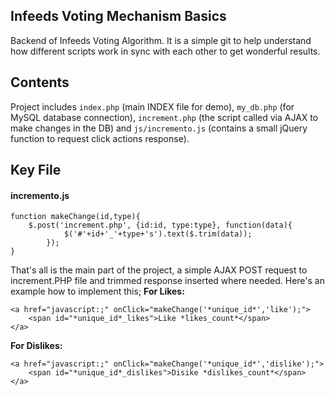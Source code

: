 ## Infeeds Voting Mechanism Basics
Backend of Infeeds Voting Algorithm. It is a simple git to help understand how different scripts work in sync with each other to get wonderful results.

## Contents
Project includes `index.php` (main INDEX file for demo), `my_db.php` (for MySQL database connection), `increment.php` (the script called via AJAX to make changes in the DB) and `js/incremento.js` (contains a small jQuery function to request click actions response).

## Key File
#### incremento.js
```
function makeChange(id,type){
	$.post('increment.php', {id:id, type:type}, function(data){
			$('#'+id+'_'+type+'s').text($.trim(data));
		});
}
```

That's all is the main part of the project, a simple AJAX POST request to increment.PHP file and trimmed response inserted where needed. Here's an example how to implement this;
**For Likes:** 
```
<a href="javascript:;" onClick="makeChange('*unique_id*','like');">
	<span id="*unique_id*_likes">Like *likes_count*</span>
</a>
```
**For Dislikes:**
```
<a href="javascript:;" onClick="makeChange('*unique_id*','dislike');">
	<span id="*unique_id*_dislikes">Disike *dislikes_count*</span>
</a>
```
